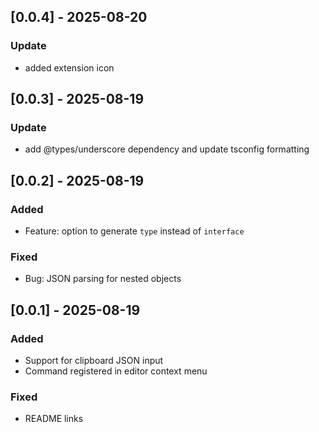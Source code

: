 

## [0.0.4] - 2025-08-20
### Update 
- added extension icon


## [0.0.3] - 2025-08-19
### Update 
- add @types/underscore dependency and update tsconfig formatting

## [0.0.2] - 2025-08-19
### Added
- Feature: option to generate `type` instead of `interface`

### Fixed
- Bug: JSON parsing for nested objects

## [0.0.1] - 2025-08-19
### Added
- Support for clipboard JSON input
- Command registered in editor context menu

### Fixed
- README links
